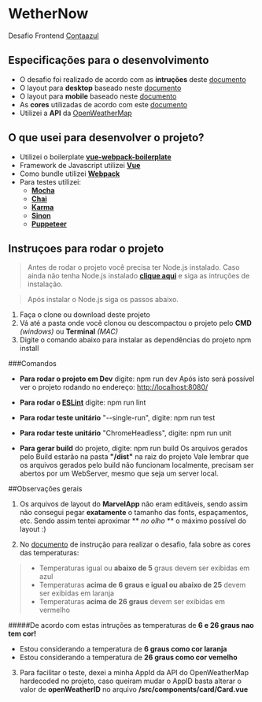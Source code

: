 # WetherNow
Desafio Frontend [Contaazul](http://www.contaazul.com.br/)


## Especificações para o desenvolvimento
- O desafio foi realizado de acordo com as **intruções** deste [documento](http://ajudare.com/images/desafiofrontendcontaazul.pdf)
- O layout para **desktop** baseado neste [documento](https://marvelapp.com/13gd240g/screen/38477114)
- O layout para **mobile** baseado neste [documento](https://marvelapp.com/13gd240g/screen/38477115)
- As **cores** utilizadas de acordo com este [documento](https://marvelapp.com/13gd240g/screen/38477116)
- Utilizei a **API** da [OpenWeatherMap](https://openweathermap.org/api)


## O que usei para desenvolver o projeto?
- Utilizei o boilerplate [**vue-webpack-boilerplate**](https://github.com/vuejs-templates/webpack#vue-webpack-boilerplate)
- Framework de Javascript utilizei [**Vue**](https://vuejs.org/)
- Como bundle utilizei [**Webpack**](https://webpack.js.org/)
- Para testes utilizei: 
	- [**Mocha**](https://mochajs.org/)
	- [**Chai**](http://www.chaijs.com/)
	- [**Karma**](https://karma-runner.github.io/2.0/index.html)
	- [**Sinon**](http://sinonjs.org/)
	- [**Puppeteer**](https://github.com/GoogleChrome/puppeteer)

## Instruçoes para rodar o projeto
> Antes de rodar o projeto você precisa ter Node.js instalado. Caso ainda não tenha Node.js instalado [**clique aqui**](https://nodejs.org/en/) e siga as intruções de instalação.

> Após instalar o Node.js siga os passos abaixo.

1. Faça o clone ou download deste projeto
2. Vá até a pasta onde você clonou ou descompactou o projeto pelo **CMD** *(windows)* ou **Terminal** *(MAC)*
3. Digite o comando abaixo para instalar as dependências do projeto
    npm install

###Comandos
- **Para rodar o projeto em Dev** digite:
		npm run dev
Após isto será possível ver o projeto rodando no endereço:  [http://localhost:8080/](http://localhost:8080/)

- **Para rodar o [ESLint](https://eslint.org/)** digite:
		npm run lint

- **Para rodar teste unitário** "--single-run", digite:
		npm run test

- **Para rodar teste unitário** "ChromeHeadless", digite:
		npm run unit

- **Para gerar build** do projeto, digite:
		npm run build
Os arquivos gerados pelo Build estarão na pasta **"/dist"** na raiz do projeto
Vale lembrar que os arquivos gerados pelo build não funcionam localmente, precisam ser abertos por um WebServer, mesmo que seja um server local.

##Observações gerais
1. Os arquivos de layout do **MarvelApp** não eram editáveis, sendo assim não consegui pegar **exatamente** o tamanho das fonts, espaçamentos, etc. Sendo assim tentei aproximar ** *no olho* ** o máximo possível do layout :)

2. No [documento](http://ajudare.com/images/desafiofrontendcontaazul.pdf) de instrução para realizar o desafio, fala sobre as cores das temperaturas:
> - Temperaturas igual ou **abaixo de 5** graus devem ser exibidas em azul
> - Temperaturas **acima de 6 graus e igual ou abaixo de 25** devem ser exibidas
em laranja
> - Temperaturas **acima de 26 graus** devem ser exibidas em vermelho

#####De acordo com estas intruções as temperaturas de **6 e 26 graus nao tem cor!**
- Estou considerando a temperatura de **6 graus como cor laranja**
- Estou considerando a temperatura de **26 graus como cor vemelho**

3. Para facilitar o teste, dexei a minha AppId da API do OpenWeatherMap hardecoded no projeto, caso queiram mudar o AppID basta alterar o valor de **openWeatherID** no arquivo **/src/components/card/Card.vue**
